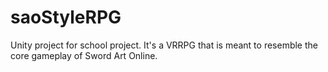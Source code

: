 # saoStyleRPG
Unity project for school project. It's a VRRPG that is meant to resemble the core gameplay of Sword Art Online.
